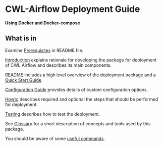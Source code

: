 # CWL-Airflow Deployment Guide
**Using Docker and Docker-compose**                                            
                         
## What is in

Examine [Prerequisites](../README.md#prerequisites) in README file. 

[Introduction](Introduction.md) explains rationale for developing
the package for deployment of CWL Airflow and describes its
main components.
                      
[README](../README.md) includes a high level overview of the 
deployment package and a [Quick Start Guide](../README.md#quick-start).

[Configuration Guide](Configuration.md) provides details of custom 
configuration options.
                                 
[Howto](Howto.md) describes required and optional the steps that 
should be performed for deployment.

[Testing](Testing.md) describes how to test the deployment.

See [Glossary](Glossary.md) for a short description of concepts
and tools used by this package.

You should be aware of some [useful commands](UsefulCommands.md).


